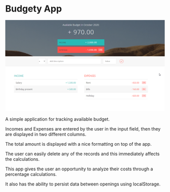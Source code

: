 # Budgety App 

![](preview.png)

A simple application for tracking available budget.

Incomes and Expenses are entered by the user in the input field, then they are displayed in two different columns.

The total amount is displayed with a nice formatting on top of the app.

The user can easily delete any of the records and this immediately affects the calculations.

This app gives the user an opportunity to analyze their costs through a percentage calculations.

It also has the ability to persist data between openings using localStorage.